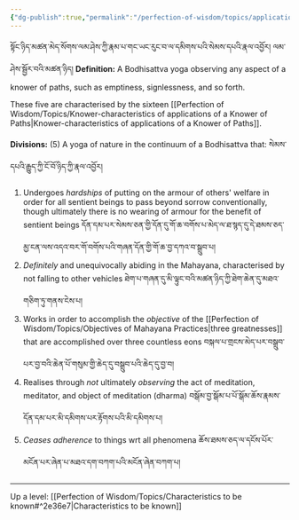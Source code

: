 ```yaml
---
{"dg-publish":true,"permalink":"/perfection-of-wisdom/topics/applications-of-a-knower-of-paths-in-the-continuum-of-a-bodhisattva/"}
---
```


སྟོང་ཉིད་མཚན་མེད་སོགས་ལམ་ཤེས་ཀྱི་རྣམ་པ་གང་ཡང་རུང་བ་ལ་དམིགས་པའི་སེམས་དཔའི་རྣལ་འབྱོར། ལམ་ཤེས་སྦྱོར་བའི་མཚན་ཉིད།
**Definition:** A Bodhisattva yoga observing any aspect of a knower of paths, such as emptiness, signlessness, and so forth.

These five are characterised by the sixteen [[Perfection of Wisdom/Topics/Knower-characteristics of applications of a Knower of Paths\|Knower-characteristics of applications of a Knower of Paths]].

**Divisions:** (5) A yoga of nature in the continuum of a Bodhisattva that: སེམས་དཔའི་རྒྱུད་ཀྱི་ངོ་བོ་ཉིད་ཀྱི་རྣལ་འབྱོར།
1. Undergoes *hardships* of putting on the armour of others' welfare in order for all sentient beings to pass beyond sorrow conventionally, though ultimately there is no wearing of armour for the benefit of sentient beings 
   དོན་དམ་པར་སེམས་ཅན་གྱི་དོན་དུ་གོ་ཆ་བགོས་པ་མེད་ལ་ཐ་སྙད་དུ་དེ་ཐམས་ཅད་མྱ་ངན་ལས་འདའ་བར་གོ་བགོས་པའི་གཞན་དོན་གྱི་གོ་ཆ་བྱ་དཀའ་བ་སྒྲུབ་པ།
2. *Definitely* and unequivocally abiding in the Mahayana, characterised by not falling to other vehicles
   ཐེག་པ་གཞན་དུ་མི་ལྟུང་བའི་མཚན་ཉིད་ཀྱི་ཐེག་ཆེན་དུ་མཐའ་གཅིག་ཏུ་གནས་ངེས་པ།
3. Works in order to accomplish the *objective* of the [[Perfection of Wisdom/Topics/Objectives of Mahayana Practices\|three greatnesses]] that are accomplished over three countless eons བསྐལ་པ་གྲངས་མེད་པར་བསྒྲུབ་པར་བྱ་བའི་ཆེན་པོ་གསུམ་གྱི་ཆེད་དུ་བསྒྲུབ་པའི་ཆེད་དུ་བྱ་བ།
4. Realises through *not* ultimately *observing* the act of meditation, meditator, and object of meditation (dharma) བསྒོམ་བྱ་སྒོམ་པ་པོ་སྒོམ་ཆོས་རྣམས་དོན་དམ་པར་མི་དམིགས་པར་རྟོགས་པའི་མི་དམིགས་པ།
5. *Ceases adherence* to things wrt all phenomena 
   ཆོས་ཐམས་ཅད་ལ་དངོས་པོར་མངོན་པར་ཞེན་པ་མཐའ་དག་བཀག་པའི་མངོན་ཞེན་བཀག་པ།



---
Up a level: [[Perfection of Wisdom/Topics/Characteristics to be known#^2e36e7\|Characteristics to be known]]


